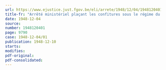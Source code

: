 ```yaml
---
url: https://www.ejustice.just.fgov.be/eli/arrete/1948/12/04/1948120401/justel
title-fr: "Arrêté ministériel plaçant les confitures sous le régime du prix normal"
date: 1948-12-04
source:
number: 1948120401
page: 9790
case: 1948-12-04/01
publication: 1948-12-10
starts:
modifies:
pdf-original:
pdf-consolidated:
---
```


